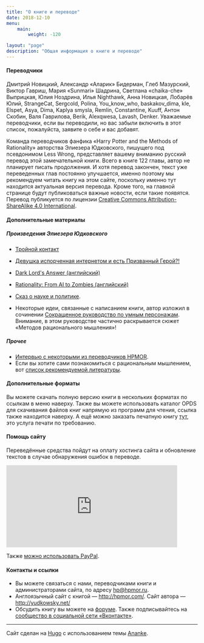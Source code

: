 ```yaml
---
title: "О книге и переводе"
date: 2018-12-10
menu: 
    main:
        weight: -120

layout: "page"
description: "Общая информация о книге и переводе"
---
```


#### Переводчики

Дмитрий Новицкий, Александр «Аларик» Бидерман, Глеб Мазурский, Виктор Гавриш, Мария «Sunmari» Шадрина, Светлана «chaika-che» Выприцкая, Юлия Ноздрина, Илья Nighthawk, Анна Новицкая, Лобарёв Юлий, StrangeCat, Sergcold, Polina, You_know_who,  baskakov\_dima, kle, Elspet, Asya, Dima, Kaplya smysla, Remlin, Constantine, Kuuff, Антон Скобин, Валя Гаврилова, Berik, Alexqwesa, Lavash, Denker. Уважаемые переводчики, если вы переводили, но вас забыли включить в этот список, пожалуйста, заявите о себе и вас добавят. 


Команда переводчиков фанфика «Harry Potter and the Methods of Rationality» авторства Элиезера Юдковского, пишущего под псевдонимом Less Wrong, представляет вашему вниманию русский перевод этой замечательной книги. Всего в книге 122 главы, автор не планирует писать продолжения. И хотя перевод закончен, текст уже переведенных глав постоянно улучшается, именно поэтому мы рекомендуем читать книгу на этом сайте, поскольку именно тут находится актуальная версия перевода. Кроме того, на главной странице будут публиковаться важные новости, если такие появятся. Перевод публикуется по лицензии [Creative Commons Attribution-ShareAlike 4.0 International](https://creativecommons.org/licenses/by-sa/4.0/ "Ссылка на сайт с подробностями по лицензии.").

#### Дополнительные материалы
##### Произведения Элиезера Юдковского

* [Тройной контакт](http://samlib.ru/i/ibatullin_r_u/3worldscollide.shtml)
* [Девушка испорченная интернетом и есть Призванный Герой?!](http://fanfics.me/fic91725)
* [Dark Lord's Answer (английский)](https://www.amazon.com/Dark-Lords-Answer-Eliezer-Yudkowsky-ebook/dp/B01N9IPGWZ/)
* [Rationality: From AI to Zombies (английский)](https://intelligence.org/rationality-ai-zombies/)
* [Сказ о науке и политике](http://lesswrong.ru/w/%D0%A1%D0%BA%D0%B0%D0%B7_%D0%BE_%D0%BD%D0%B0%D1%83%D0%BA%D0%B5_%D0%B8_%D0%BF%D0%BE%D0%BB%D0%B8%D1%82%D0%B8%D0%BA%D0%B5).
 
* Некоторые идеи, связанные с написанием книги, автор изложил в сочинении [Сокращенное руководство по умным персонажам](http://lesswrong.ru/w/%D0%A1%D0%BE%D0%BA%D1%80%D0%B0%D1%89%D0%B5%D0%BD%D0%BD%D0%BE%D0%B5_%D1%80%D1%83%D0%BA%D0%BE%D0%B2%D0%BE%D0%B4%D1%81%D1%82%D0%B2%D0%BE_%D0%BF%D0%BE_%D1%83%D0%BC%D0%BD%D1%8B%D0%BC_%D0%BF%D0%B5%D1%80%D1%81%D0%BE%D0%BD%D0%B0%D0%B6%D0%B0%D0%BC). Внимание, в этом руководстве частично раскрывается сюжет «Методов рационального мышления»! 

##### Прочее

* [Интервью с некоторыми из переводчиков HPMOR](https://docs.google.com/document/d/1O96Mly0tdFPHjDvuNQDyE7D5NBg6M6ieqCFrX-4TTZE/pub).
* Если вы хотите сами познакомиться с рациональным мышлением, вот [список рекомендуемой литературы](http://umneem.org/%D1%80%D0%B5%D0%BA%D0%BE%D0%BC%D0%B5%D0%BD%D0%B4%D1%83%D0%B5%D0%BC%D0%B0%D1%8F-%D0%BB%D0%B8%D1%82%D0%B5%D1%80%D0%B0%D1%82%D1%83%D1%80%D0%B0/ "Список рекомендуемой литературы по рациональному мышлению").

#### Дополнительные форматы

Вы можете скачать полную версию книги в нескольких форматах по ссылкам в меню наверху. Также вы можете использовать каталог OPDS для скачивания файлов книг напрямую из программ для чтения, ссылка также находится наверху. А ещё можно заказать печатную книгу [тут](https://balovstvo.me/hpmor_ru), это услуга печати по требованию. <a name="1"></a>

#### Помощь сайту

Переведённые средства пойдут на оплату хостинга сайта и обновление текстов в случае обнаружения ошибок в переводе.

<iframe src="https://money.yandex.ru/quickpay/shop-widget?writer=seller&targets=%D0%9F%D0%BE%D0%B6%D0%B5%D1%80%D1%82%D0%B2%D0%BE%D0%B2%D0%B0%D0%BD%D0%B8%D0%B5%20%D0%BD%D0%B0%20%D1%85%D0%BE%D1%81%D1%82%D0%B8%D0%BD%D0%B3%20%D0%93%D0%9F%D0%B8%D0%9C%D0%A0%D0%9C.&targets-hint=&default-sum=900&button-text=14&payment-type-choice=on&hint=&successURL=&quickpay=shop&account=41001700630108" width="450" height="216" frameborder="0" allowtransparency="true" scrolling="no"></iframe>

Также [можно использовать PayPal](https://www.paypal.me/umneem/).

#### Контакты и ссылки

-   Вы можете связаться с нами, переводчиками книги и администраторами сайта, по адресу <hp@hpmor.ru>.
-   Англоязычный сайт с книгой — <http://hpmor.com/>. Сайт автора — <http://yudkowsky.net/>
-   Обсудить книгу вы можете на [форуме](https://lesswrong.ru/forum/index.php/board,3.0.html "Форум для обсуждения книги «Гарри Поттер и Методы рационального мышления»"). Также подписывайтесь на [сообщество в социальной сети «Вконтакте»](https://vk.com/hpmor "Вступайте в группу и расскажите об этой замечательной книге друзьям!").

***

Сайт сделан на [Hugo](https://gohugo.io/) с использованием темы [Ananke](https://github.com/budparr/gohugo-theme-ananke).